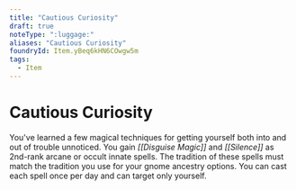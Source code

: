 ```yaml
---
title: "Cautious Curiosity"
draft: true
noteType: ":luggage:"
aliases: "Cautious Curiosity"
foundryId: Item.yBeq6kHN6COwgw5m
tags:
  - Item
---
```


# Cautious Curiosity

You've learned a few magical techniques for getting yourself both into and out of trouble unnoticed. You gain _[[Disguise Magic]]_ and _[[Silence]]_ as 2nd-rank arcane or occult innate spells. The tradition of these spells must match the tradition you use for your gnome ancestry options. You can cast each spell once per day and can target only yourself.
